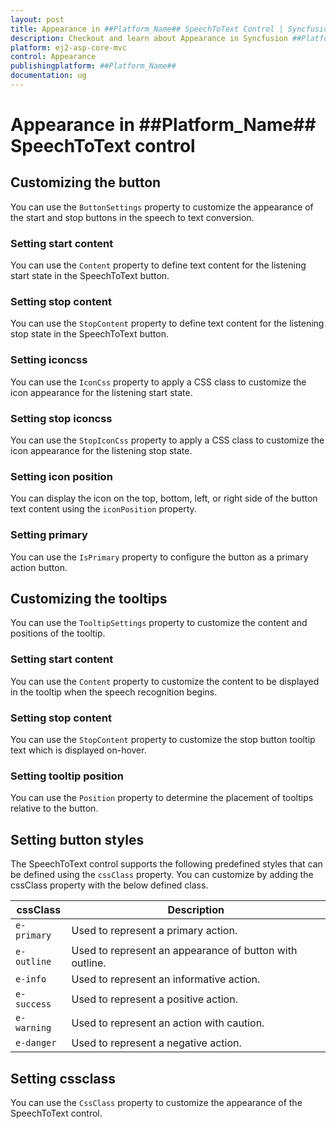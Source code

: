 ```yaml
---
layout: post
title: Appearance in ##Platform_Name## SpeechToText Control | Syncfusion
description: Checkout and learn about Appearance in Syncfusion ##Platform_Name## SpeechToText control of Syncfusion Essential JS 2 and more.
platform: ej2-asp-core-mvc
control: Appearance
publishingplatform: ##Platform_Name##
documentation: ug
---
```


# Appearance in ##Platform_Name## SpeechToText control

## Customizing the button

You can use the `ButtonSettings` property to customize the appearance of the start and stop buttons in the speech to text conversion.

### Setting start content

You can use the `Content` property to define text content for the listening start state in the SpeechToText button.

### Setting stop content

You can use the `StopContent` property to define text content for the listening stop state in the SpeechToText button.

### Setting iconcss

You can use the `IconCss` property to apply a CSS class to customize the icon appearance for the listening start state.

### Setting stop iconcss

You can use the `StopIconCss` property to apply a CSS class to customize the icon appearance for the listening stop state.

### Setting icon position

You can display the icon on the top, bottom, left, or right side of the button text content using the `iconPosition` property.

### Setting primary

You can use the `IsPrimary` property to configure the button as a primary action button.

## Customizing the tooltips

You can use the `TooltipSettings` property to customize the content and positions of the tooltip.

### Setting start content

You can use the `Content` property to customize the content to be displayed in the tooltip when the speech recognition begins.

### Setting stop content

You can use the `StopContent` property to customize the stop button tooltip text which is displayed on-hover.

### Setting tooltip position

You can use the `Position` property to determine the placement of tooltips relative to the button.

## Setting button styles

The SpeechToText control supports the following predefined styles that can be defined using the `cssClass` property. You can customize by adding the cssClass property with the below defined class. 

| cssClass | Description | 
| -------- | -------- | 
| `e-primary` | Used to represent a primary action. | 
| `e-outline` |  Used to represent an appearance of button with outline. | 
| `e-info` |  Used to represent an informative action. | 
| `e-success` | Used to represent a positive action. | 
| `e-warning` | Used to represent an action with caution. | 
| `e-danger` | Used to represent a negative action. |

## Setting cssclass

You can use the `CssClass` property to customize the appearance of the SpeechToText control.
